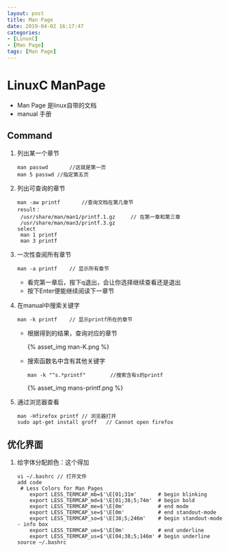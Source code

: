 ```yaml
---
layout: post
title: Man Page
date: 2019-04-02 16:17:47
categories: 
- [LinuxC]
- [Man Page]
tags: [Man Page]
---
```


# LinuxC ManPage

+ Man Page 是linux自带的文档
+ manual  手册

## Command

1. 列出某一个章节

   ```
   man passwd		//这就是第一页
   man 5 passwd	//指定第五页
   ```

2. 列出可查询的章节

   ```
   man -aw printf		//查询文档在第几章节
   result：
   	/usr/share/man/man1/printf.1.gz		// 在第一章和第三章
   	/usr/share/man/man3/printf.3.gz
   select
   	man 1 printf
   	man 3 printf
   ```

3. 一次性查阅所有章节

   ```
   man -a printf	// 显示所有章节
   ```

   + 看完第一章后，按下q退出，会让你选择继续查看还是退出
   + 按下Enter便能继续阅读下一章节

4. 在manual中搜索关键字

   ```
   man -k printf	// 显示printf所在的章节
   ```

   + 根据得到的结果，查询对应的章节

     {% asset_img man-K.png %}

   + 搜索函数名中含有其他关键字

     ```
     man -k "^s.*printf"		//搜索含有s的printf
     ```

     {% asset_img mans-printf.png %}

5. 通过浏览器查看

   ```
   man -Hfirefox printf	// 浏览器打开
   sudo apt-get install groff	// Cannot open firefox
   ```

## 优化界面

1. 给字体分配颜色：这个得加

   ```
   vi ~/.bashrc	// 打开文件
   add code
   	# Less Colors for Man Pages
       export LESS_TERMCAP_mb=$'\E[01;31m'       # begin blinking
       export LESS_TERMCAP_md=$'\E[01;38;5;74m'  # begin bold
       export LESS_TERMCAP_me=$'\E[0m'           # end mode
       export LESS_TERMCAP_se=$'\E[0m'           # end standout-mode
       export LESS_TERMCAP_so=$'\E[38;5;246m'    # begin standout-mode - info box
       export LESS_TERMCAP_ue=$'\E[0m'           # end underline
       export LESS_TERMCAP_us=$'\E[04;38;5;146m' # begin underline	
   source ~/.bashrc
   ```

   